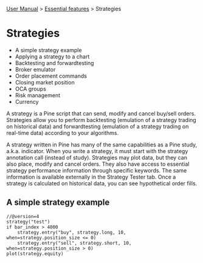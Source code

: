 [User Manual](/TradingView/PineScript.md) > [Essential features](/TradingView/PineScript/EssentialFeatures.md) > Strategies

# Strategies

- A simple strategy example
- Applying a strategy to a chart
- Backtesting and forwardtesting
- Broker emulator
- Order placement commands
- Closing market position
- OCA groups
- Risk management
- Currency

A strategy is a Pine script that can send, modify and cancel buy/sell orders. Strategies allow you to perform backtesting (emulation of a strategy trading on historical data) and forwardtesting (emulation of a strategy trading on real-time data) according to your algorithms.

A strategy written in Pine has many of the same capabilities as a Pine study, a.k.a. indicator. When you write a strategy, it must start with the strategy annotation call (instead of study). Strategies may plot data, but they can also place, modify and cancel orders. They also have access to essential strategy performance information through specific keywords. The same information is available externally in the Strategy Tester tab. Once a strategy is calculated on historical data, you can see hypothetical order fills.

## A simple strategy example

```
//@version=4
strategy("test")
if bar_index > 4000
    strategy.entry("buy", strategy.long, 10, when=strategy.position_size <= 0)
    strategy.entry("sell", strategy.short, 10, when=strategy.position_size > 0)
plot(strategy.equity)
```
